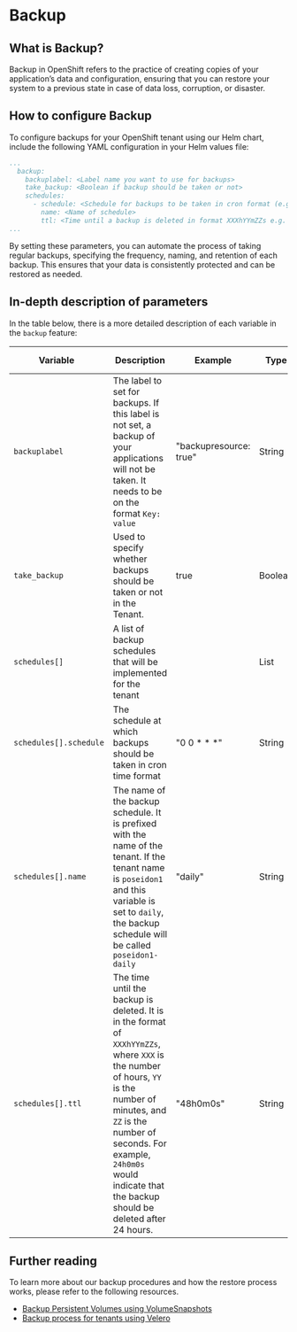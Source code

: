 # Backup

## What is Backup?

Backup in OpenShift refers to the practice of creating copies of your application’s data and configuration, ensuring that you can restore your system to a previous state in case of data loss, corruption, or disaster.


## How to configure Backup

To configure backups for your OpenShift tenant using our Helm chart, include the following YAML configuration in your Helm values file:

``` yaml
...
  backup:
    backuplabel: <Label name you want to use for backups>
    take_backup: <Boolean if backup should be taken or not>
    schedules: 
      - schedule: <Schedule for backups to be taken in cron format (e.g. "30 * * * *")>
        name: <Name of schedule> 
        ttl: <Time until a backup is deleted in format XXXhYYmZZs e.g. 24h0m0s >
... 
```

By setting these parameters, you can automate the process of taking regular backups, specifying the frequency, naming, and retention of each backup. This ensures that your data is consistently protected and can be restored as needed. 

## In-depth description of parameters

In the table below, there is a more detailed description of each variable in the `backup` feature:


| <div style="width:155px">**Variable**</div>                     | **Description**                                           | **Example**                | **Type**  | **Default Value**  |
|----------------------------------|-----------------------------------------------------------|----------------------------|-----------|---------|
| `backuplabel`             | The label to set for backups. If this label is not set, a backup of your applications will not be taken. It needs to be on the format `Key: value` | "backupresource: true"| String   | "" |
| `take_backup`             | Used to specify whether backups should be taken or not in the Tenant.  | true     | Boolean   | false |
| `schedules[]`      | A list of backup schedules that will be implemented for the tenant |  | List    | "" |
| `schedules[].schedule`      | The schedule at which backups should be taken in cron time format | "0 0 * * *"             | String    | "" |
| `schedules[].name`          | The name of the backup schedule. It is prefixed with the name of the tenant. If the tenant name is `poseidon1` and this variable is set to `daily`, the backup schedule will be called `poseidon1-daily`                         | "daily"            | String    | "" |
| `schedules[].ttl`       | The time until the backup is deleted. It is in the format of `XXXhYYmZZs`, where `XXX` is the number of hours, `YY` is the number of minutes, and `ZZ` is the number of seconds. For example, `24h0m0s` would indicate that the backup should be deleted after 24 hours.| "48h0m0s"                 | String    | "" |

## Further reading

To learn more about our backup procedures and how the restore process works, please refer to the following resources.

- [Backup Persistent Volumes using VolumeSnapshots](../../Additional%20Documentation/Storage/Backup/backup-persistent-volumes-using-volumesnapshots.md)
- [Backup process for tenants using Velero](../../Additional%20Documentation/Storage/Backup/backup-process-for-tenants-using-velero.md)